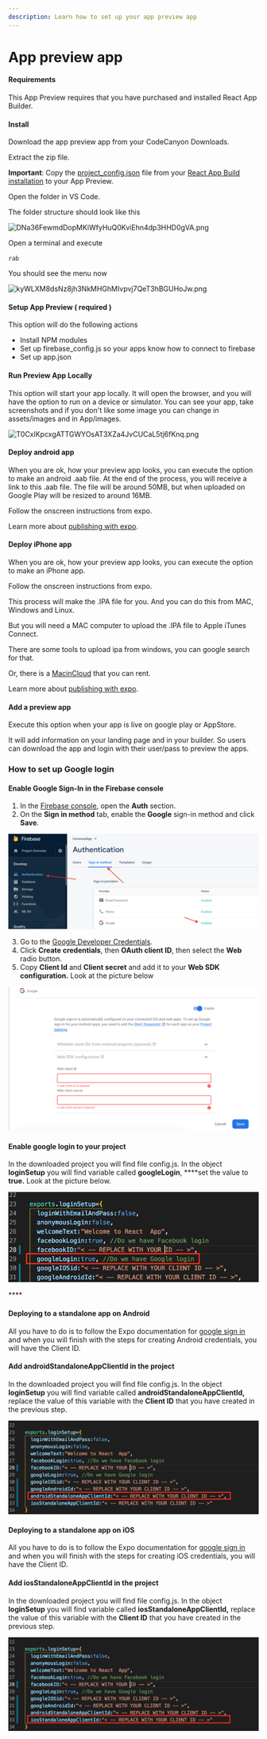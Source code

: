 ```yaml
---
description: Learn how to set up your app preview app
---
```


# App preview app

#### Requirements

This App Preview requires that you have purchased and installed React App Builder.

#### Install

Download the app preview app from your CodeCanyon Downloads.

Extract the zip file.

**Important**: Copy the [project\_config.json](https://mobidonia.support-hub.io/articles/project-confiigjson-1431) file from your [React App Build installation](https://mobidonia.support-hub.io/knowledgebase/129) to your App Preview.

Open the folder in VS Code.

The folder structure should look like this

![DNa36FewmdDopMKiWfyHuQ0KviEhn4dp3HHD0gVA.png](https://support-hub--assets.s3.eu-west-2.amazonaws.com/assets/74/images/DNa36FewmdDopMKiWfyHuQ0KviEhn4dp3HHD0gVA.png)

Open a terminal and execute

```text
rab
```

You should see the menu now



![kyWLXM8dsNz8jh3NkMHGhMIvpvj7QeT3hBGUHoJw.png](https://support-hub--assets.s3.eu-west-2.amazonaws.com/assets/74/images/kyWLXM8dsNz8jh3NkMHGhMIvpvj7QeT3hBGUHoJw.png)

#### Setup App Preview \( required \)

This option will do the following actions

* Install NPM modules
* Set up firebase\_config.js so your apps know how to connect to firebase
* Set up app.json

#### Run Preview App Locally

This option will start your app locally. It will open the browser, and you will have the option to run on a device or simulator. You can see your app, take screenshots and if you don't like some image you can change in assets/images and in App/images.

![T0CxlKpcxgATTGWYOsAT3XZa4JvCUCaL5tj6fKnq.png](https://support-hub--assets.s3.eu-west-2.amazonaws.com/assets/74/images/T0CxlKpcxgATTGWYOsAT3XZa4JvCUCaL5tj6fKnq.png)

#### Deploy android app

When you are ok, how your preview app looks, you can execute the option to make an android .aab file. At the end of the process, you will receive a link to this .aab file. The file will be around 50MB, but when uploaded on Google Play will be resized to around 16MB.

Follow the onscreen instructions from expo.

Learn more about [publishing with expo](https://docs.expo.io/versions/v35.0.0/distribution/building-standalone-apps/).

#### Deploy iPhone app

When you are ok, how your preview app looks, you can execute the option to make an iPhone app.

Follow the onscreen instructions from expo.

This process will make the .IPA file for you. And you can do this from MAC, Windows and Linux.

But you will need a MAC computer to upload the .IPA file to Apple iTunes Connect.

There are some tools to upload ipa from windows, you can google search for that.

Or, there is a [MacinCloud](https://www.macincloud.com/) that you can rent.

Learn more about [publishing with expo](https://docs.expo.io/versions/v35.0.0/distribution/building-standalone-apps/).

#### Add a preview app

Execute this option when your app is live on google play or AppStore.

It will add information on your landing page and in your builder. So users can download the app and login with their user/pass to preview the apps.

### How to set up Google login

#### Enable Google Sign-In in the Firebase console

1. In the [Firebase console](https://console.firebase.google.com/?authuser=0), open the **Auth** section.
2. On the **Sign in method** tab, enable the **Google** sign-in method and click **Save**.

![](../.gitbook/assets/screen-shot-2019-11-01-at-11.55.44-am.png)

  3. Go to the [Google Developer Credentials](https://console.developers.google.com/apis/credentials).  
  4. Click **Create credentials**, then **OAuth client ID**, then select the **Web** radio button.  
  5. Copy **Client Id** and **Client secret** and add it to your **Web SDK configuration.** Look at the             picture below

![](../.gitbook/assets/screen-shot-2019-11-01-at-11.56.45-am.png)

#### Enable google login to your project

In the downloaded project you will find file config.js. In the object **loginSetup** you will find variable called **googleLogin**, ****set the value to **true.** Look at the picture below.

![](../.gitbook/assets/screen-shot-2019-10-31-at-2.38.46-pm.png)

\*\*\*\*

#### Deploying to a standalone app on Android

All you have to do is to follow the Expo documentation for [google sign in](https://docs.expo.io/versions/latest/sdk/google/#deploying-to-a-standalone-app-on-android) and when you will finish with the steps for creating Android credentials, you will have the Client ID.

 

#### Add androidStandaloneAppClientId in the project

In the downloaded project you will find file config.js. In the object **loginSetup** you will find variable called **androidStandaloneAppClientId,** replace the value of this variable with the **Client ID** that you have created in the previous step.

![](../.gitbook/assets/screen-shot-2019-10-31-at-2.38.46-pm-copy.png)

#### Deploying to a standalone app on iOS

All you have to do is to follow the Expo documentation for [google sign in](https://docs.expo.io/versions/latest/sdk/google/#deploying-to-a-standalone-app-on-ios) and when you will finish with the steps for creating iOS credentials, you will have the Client ID.

#### Add iosStandaloneAppClientId in the project

In the downloaded project you will find file config.js. In the object **loginSetup** you will find variable called **iosStandaloneAppClientId,** replace the value of this variable with the **Client ID** that you have created in the previous step.

![](../.gitbook/assets/screen-shot-2019-10-31-at-2.38.46-pm%20%281%29.png)

